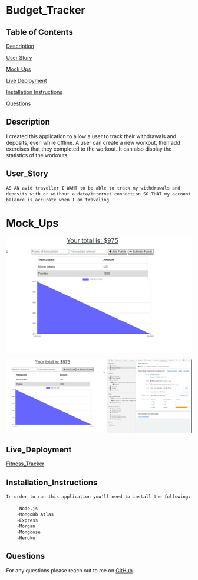 # Budget_Tracker



## Table of Contents

[Description](#Description)  

[User Story](#User_Story)  

[Mock Ups](#Mock_Ups)

[Live Deployment](#Live_Deployment)  

[Installation Instructions](#Installation_Instructions)  

[Questions](#Questions)  


## Description

I created this application to allow a user to track their withdrawals and deposits, even while offline. A user can create a new workout, then add exercises that they completed to the workout. It can also display the statistics of the workouts.

## User_Story
```
AS AN avid traveller I WANT to be able to track my withdrawals and deposits with or without a data/internet connection SO THAT my account balance is accurate when I am traveling
```

# Mock_Ups

![fitness_tracker](public/assets/images/mockup.png)

![fitness_tracker](public/assets/images/mockup2.png)


## Live_Deployment

[Fitness_Tracker](https://fkadir-fitness-tracker.herokuapp.com/)


## Installation_Instructions
```
In order to run this application you'll need to install the following:

    -Node.js
    -MongoDb Atlas
    -Express
    -Morgan
    -Mongoose
    -Heroku 
```


## Questions

For any questions please reach out to me on [GitHub](https://github.com/FarisKadir).